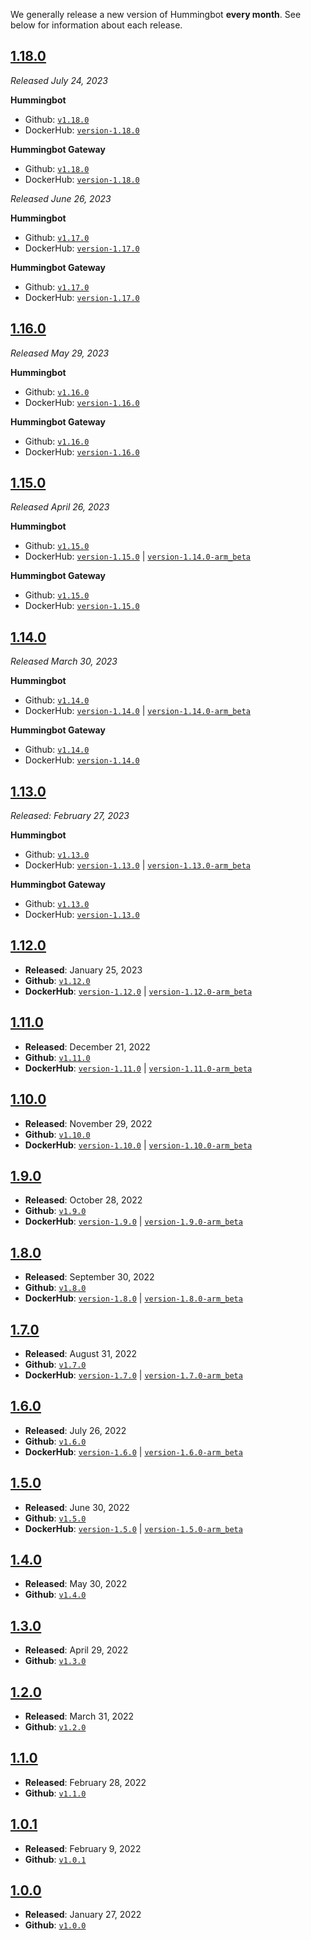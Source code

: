 We generally release a new version of Hummingbot **every month**. See below for information about each release.
## [1.18.0](./1.18.0/)

*Released July 24, 2023*

**Hummingbot**

* Github: [`v1.18.0`](https://github.com/hummingbot/hummingbot/releases/tag/v1.18.0)
* DockerHub: [`version-1.18.0`](https://hub.docker.com/r/hummingbot/hummingbot/tags?name=version-1.18.0) 

**Hummingbot Gateway**

* Github: [`v1.18.0`](https://github.com/hummingbot/gateway/releases/tag/v1.18.0)
* DockerHub: [`version-1.18.0`](https://hub.docker.com/r/hummingbot/gateway/tags?name=version-1.18.0)


*Released June 26, 2023*

**Hummingbot**

* Github: [`v1.17.0`](https://github.com/hummingbot/hummingbot/releases/tag/v1.17.0)
* DockerHub: [`version-1.17.0`](https://hub.docker.com/r/hummingbot/hummingbot/tags?name=version-1.17.0) 

**Hummingbot Gateway**

* Github: [`v1.17.0`](https://github.com/hummingbot/gateway/releases/tag/v1.17.0)
* DockerHub: [`version-1.17.0`](https://hub.docker.com/r/hummingbot/gateway/tags?name=version-1.17.0)


## [1.16.0](./1.16.0/)

*Released May 29, 2023*

**Hummingbot**

* Github: [`v1.16.0`](https://github.com/hummingbot/hummingbot/releases/tag/v1.16.0)
* DockerHub: [`version-1.16.0`](https://hub.docker.com/r/hummingbot/hummingbot/tags?name=version-1.16.0) 

**Hummingbot Gateway**

* Github: [`v1.16.0`](https://github.com/hummingbot/gateway/releases/tag/v1.16.0)
* DockerHub: [`version-1.16.0`](https://hub.docker.com/r/hummingbot/gateway/tags?name=version-1.16.0)


## [1.15.0](./1.15.0/)

*Released April 26, 2023*

**Hummingbot**

* Github: [`v1.15.0`](https://github.com/hummingbot/hummingbot/releases/tag/v1.15.0)
* DockerHub: [`version-1.15.0`](https://hub.docker.com/r/hummingbot/hummingbot/tags?name=version-1.15.0) | [`version-1.14.0-arm_beta`](https://hub.docker.com/r/hummingbot/hummingbot/tags?name=version-1.15.0-arm)

**Hummingbot Gateway**

* Github: [`v1.15.0`](https://github.com/hummingbot/gateway/releases/tag/v1.15.0)
* DockerHub: [`version-1.15.0`](https://hub.docker.com/r/hummingbot/gateway/tags?name=version-1.15.0)

## [1.14.0](./1.14.0/)

*Released March 30, 2023*

**Hummingbot**

* Github: [`v1.14.0`](https://github.com/hummingbot/hummingbot/releases/tag/v1.14.0)
* DockerHub: [`version-1.14.0`](https://hub.docker.com/r/hummingbot/hummingbot/tags?name=version-1.14.0) | [`version-1.14.0-arm_beta`](https://hub.docker.com/r/hummingbot/hummingbot/tags?name=version-1.14.0-arm)

**Hummingbot Gateway**

* Github: [`v1.14.0`](https://github.com/hummingbot/gateway/releases/tag/v.1.14.0)
* DockerHub: [`version-1.14.0`](https://hub.docker.com/r/hummingbot/gateway/tags?name=version-1.14.0)

## [1.13.0](./1.13.0/)

*Released: February 27, 2023*

**Hummingbot**

* Github: [`v1.13.0`](https://github.com/hummingbot/hummingbot/releases/tag/v1.13.0)
* DockerHub: [`version-1.13.0`](https://hub.docker.com/r/hummingbot/hummingbot/tags?name=version-1.13.0) | [`version-1.13.0-arm_beta`](https://hub.docker.com/r/hummingbot/hummingbot/tags?name=version-1.13.0-arm)

**Hummingbot Gateway**

* Github: [`v1.13.0`](https://github.com/hummingbot/gateway/releases/tag/v1.13.0)
* DockerHub: [`version-1.13.0`](https://hub.docker.com/r/hummingbot/gateway/tags?name=version-1.13.0)

## [1.12.0](./1.12.0/)

* **Released**: January 25, 2023
* **Github**: [`v1.12.0`](https://github.com/hummingbot/hummingbot/releases/tag/v1.12.0)
* **DockerHub**: [`version-1.12.0`](https://hub.docker.com/r/hummingbot/hummingbot/tags?name=version-1.12.0) | [`version-1.12.0-arm_beta`](https://hub.docker.com/r/hummingbot/hummingbot/tags?name=version-1.12.0-arm)

## [1.11.0](./1.11.0/)

* **Released**: December 21, 2022
* **Github**: [`v1.11.0`](https://github.com/hummingbot/hummingbot/releases/tag/v1.11.0)
* **DockerHub**: [`version-1.11.0`](https://hub.docker.com/r/hummingbot/hummingbot/tags?name=version-1.11.0) | [`version-1.11.0-arm_beta`](https://hub.docker.com/r/hummingbot/hummingbot/tags?name=version-1.11.0-arm)

## [1.10.0](./1.10.0/)

* **Released**: November 29, 2022
* **Github**: [`v1.10.0`](https://github.com/hummingbot/hummingbot/releases/tag/v1.10.0)
* **DockerHub**: [`version-1.10.0`](https://hub.docker.com/r/hummingbot/hummingbot/tags?name=version-1.10.0) | [`version-1.10.0-arm_beta`](https://hub.docker.com/r/hummingbot/hummingbot/tags?name=version-1.10.0-arm)

## [1.9.0](./1.9.0/)

* **Released**: October 28, 2022
* **Github**: [`v1.9.0`](https://github.com/hummingbot/hummingbot/releases/tag/1.9.0)
* **DockerHub**: [`version-1.9.0`](https://hub.docker.com/r/hummingbot/hummingbot/tags?name=version-1.9.0) | [`version-1.9.0-arm_beta`](https://hub.docker.com/r/hummingbot/hummingbot/tags?name=version-1.9.0-arm)

## [1.8.0](./1.8.0/)

* **Released**: September 30, 2022
* **Github**: [`v1.8.0`](https://github.com/hummingbot/hummingbot/releases/tag/v1.8.0)
* **DockerHub**: [`version-1.8.0`](https://hub.docker.com/layers/hummingbot/hummingbot/version-1.8.0/images/sha256-adf16303dff6d662b8de08fe745d183e363fb53ec6eac6b929981ec2c2067684?context=explore) | [`version-1.8.0-arm_beta`](https://hub.docker.com/layers/hummingbot/hummingbot/version-1.8.0-arm_beta/images/sha256-d8998a814bdc3c264a2329d5d49b7fa8b7e9cd0edaf07a5e845ad2ae79278e34?context=explore)

## [1.7.0](./1.7.0/)

* **Released**: August 31, 2022
* **Github**: [`v1.7.0`](https://github.com/hummingbot/hummingbot/releases/tag/v1.7.0)
* **DockerHub**: [`version-1.7.0`](https://hub.docker.com/layers/hummingbot/hummingbot/version-1.7.0/images/sha256-adf16303dff6d662b8de08fe745d183e363fb53ec6eac6b929981ec2c2067684?context=explore) | [`version-1.7.0-arm_beta`](https://hub.docker.com/layers/hummingbot/hummingbot/version-1.7.0-arm_beta/images/sha256-d8998a814bdc3c264a2329d5d49b7fa8b7e9cd0edaf07a5e845ad2ae79278e34?context=explore)

## [1.6.0](./1.6.0/)

* **Released**: July 26, 2022
* **Github**: [`v1.6.0`](https://github.com/hummingbot/hummingbot/releases/tag/v1.6.0)
* **DockerHub**: [`version-1.6.0`](https://hub.docker.com/layers/hummingbot/hummingbot/version-1.6.0/images/sha256-96d147e22d5fb25f702b44689298b84516e493c5e3ec60141cf036508e0f6850?context=explore) | [`version-1.6.0-arm_beta`](https://hub.docker.com/layers/hummingbot/hummingbot/version-1.6.0-arm_beta/images/sha256-5ab586dfebdac0f3269ef5dd77512567fd5d1263bf4b263e9d339b2e71738e36?context=explore)

## [1.5.0](./1.5.0/)

* **Released**: June 30, 2022
* **Github**: [`v1.5.0`](https://github.com/hummingbot/hummingbot/releases/tag/v1.5.0)
* **DockerHub**: [`version-1.5.0`](https://hub.docker.com/layers/hummingbot/hummingbot/version-1.5.0/images/sha256-cc34e5df65f2506195984be7a3e2000e729f6ae2f186296a6983f2c8dfb710bb?context=explore) | [`version-1.5.0-arm_beta`](https://hub.docker.com/layers/hummingbot/hummingbot/version-1.5.0-arm_beta/images/sha256-f421a563bdfe0e10d187f796ad60ebeca76823f6fc6fe725410d0b8f2dc2686d?context=explore)

## [1.4.0](./1.4.0/)

* **Released**: May 30, 2022
* **Github**: [`v1.4.0`](https://github.com/hummingbot/hummingbot/releases/tag/v1.4.0)

## [1.3.0](./1.3.0/)

* **Released**: April 29, 2022
* **Github**: [`v1.3.0`](https://github.com/hummingbot/hummingbot/releases/tag/v1.3.0)

## [1.2.0](./1.2.0/)

* **Released**: March 31, 2022
* **Github**: [`v1.2.0`](https://github.com/hummingbot/hummingbot/releases/tag/v1.2.0)

## [1.1.0](./1.1.0/)

* **Released**: February 28, 2022
* **Github**: [`v1.1.0`](https://github.com/hummingbot/hummingbot/releases/tag/v1.1.0)

## [1.0.1](./1.0.1/)

* **Released**: February 9, 2022
* **Github**: [`v1.0.1`](https://github.com/hummingbot/hummingbot/releases/tag/v1.0.1)

## [1.0.0](./1.0.0/)

* **Released**: January 27, 2022
* **Github**: [`v1.0.0`](https://github.com/hummingbot/hummingbot/releases/tag/v1.0.0)
